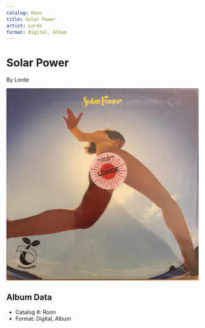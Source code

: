 ```yaml
---
catalog: Roon
title: Solar Power
artist: Lorde
format: Digital, Album
---
```


# Solar Power

By Lorde

![](../../assets/albumcovers/Lorde-Solar_Power.png)

## Album Data

- Catalog #: Roon
- Format: Digital, Album

